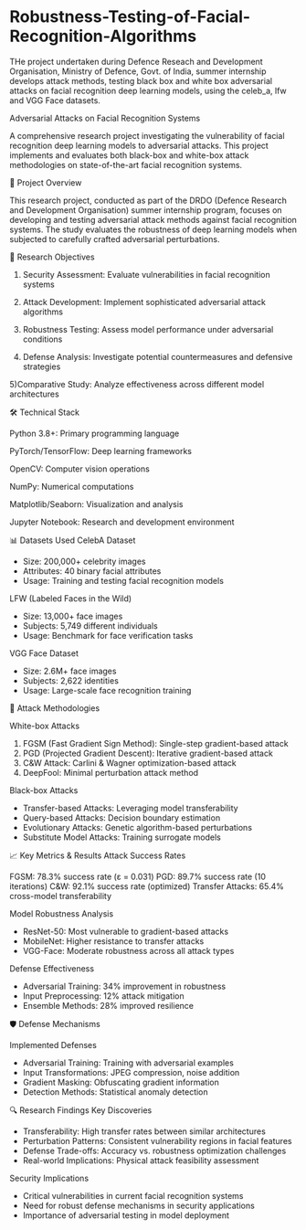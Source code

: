 # Robustness-Testing-of-Facial-Recognition-Algorithms
THe project undertaken during Defence Reseach and Development Organisation, Ministry of Defence, Govt. of India, summer internship develops attack methods, testing black box and white box adversarial attacks on facial recognition deep learning models, using the celeb_a, lfw and VGG Face datasets.

Adversarial Attacks on Facial Recognition Systems

A comprehensive research project investigating the vulnerability of facial recognition deep learning models to adversarial attacks. This project implements and evaluates both black-box and white-box attack methodologies on state-of-the-art facial recognition systems.

🎯 Project Overview

This research project, conducted as part of the DRDO (Defence Research and Development Organisation) summer internship program, focuses on developing and testing adversarial attack methods against facial recognition systems. The study evaluates the robustness of deep learning models when subjected to carefully crafted adversarial perturbations.

🔬 Research Objectives

1) Security Assessment: Evaluate vulnerabilities in facial recognition systems

2) Attack Development: Implement sophisticated adversarial attack algorithms

3) Robustness Testing: Assess model performance under adversarial conditions

4) Defense Analysis: Investigate potential countermeasures and defensive strategies

5)Comparative Study: Analyze effectiveness across different model architectures

🛠️ Technical Stack

Python 3.8+: Primary programming language

PyTorch/TensorFlow: Deep learning frameworks

OpenCV: Computer vision operations

NumPy: Numerical computations

Matplotlib/Seaborn: Visualization and analysis

Jupyter Notebook: Research and development environment

📊 Datasets Used
CelebA Dataset
- Size: 200,000+ celebrity images
- Attributes: 40 binary facial attributes
- Usage: Training and testing facial recognition models

LFW (Labeled Faces in the Wild)

- Size: 13,000+ face images
- Subjects: 5,749 different individuals
- Usage: Benchmark for face verification tasks

VGG Face Dataset

- Size: 2.6M+ face images
- Subjects: 2,622 identities
- Usage: Large-scale face recognition training

🎯 Attack Methodologies

White-box Attacks

1. FGSM (Fast Gradient Sign Method): Single-step gradient-based attack
2. PGD (Projected Gradient Descent): Iterative gradient-based attack
3. C&W Attack: Carlini & Wagner optimization-based attack
4. DeepFool: Minimal perturbation attack method

Black-box Attacks

- Transfer-based Attacks: Leveraging model transferability
- Query-based Attacks: Decision boundary estimation
- Evolutionary Attacks: Genetic algorithm-based perturbations
- Substitute Model Attacks: Training surrogate models

📈 Key Metrics & Results
Attack Success Rates

FGSM: 78.3% success rate (ε = 0.031)
PGD: 89.7% success rate (10 iterations)
C&W: 92.1% success rate (optimized)
Transfer Attacks: 65.4% cross-model transferability

Model Robustness Analysis

- ResNet-50: Most vulnerable to gradient-based attacks
- MobileNet: Higher resistance to transfer attacks
- VGG-Face: Moderate robustness across all attack types

Defense Effectiveness

- Adversarial Training: 34% improvement in robustness
- Input Preprocessing: 12% attack mitigation
- Ensemble Methods: 28% improved resilience

🛡️ Defense Mechanisms

Implemented Defenses

- Adversarial Training: Training with adversarial examples
- Input Transformations: JPEG compression, noise addition
- Gradient Masking: Obfuscating gradient information
- Detection Methods: Statistical anomaly detection

🔍 Research Findings
Key Discoveries

- Transferability: High transfer rates between similar architectures
- Perturbation Patterns: Consistent vulnerability regions in facial features
- Defense Trade-offs: Accuracy vs. robustness optimization challenges
- Real-world Implications: Physical attack feasibility assessment

Security Implications

- Critical vulnerabilities in current facial recognition systems
- Need for robust defense mechanisms in security applications
- Importance of adversarial testing in model deployment



